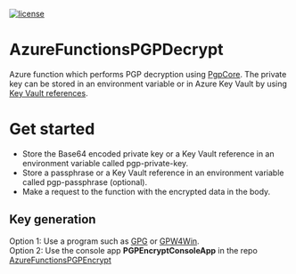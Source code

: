 [![license](https://img.shields.io/github/license/lfalck/AzureFunctionsPGPDecrypt.svg)]()
# AzureFunctionsPGPDecrypt
Azure function which performs PGP decryption using [PgpCore](https://github.com/mattosaurus/PgpCore). The private key can be stored in an environment variable or in Azure Key Vault by using [Key Vault references](https://docs.microsoft.com/en-us/azure/app-service/app-service-key-vault-references).

# Get started
* Store the Base64 encoded private key or a Key Vault reference in an environment variable called pgp-private-key.
* Store a passphrase or a Key Vault reference in an environment variable called pgp-passphrase (optional).
* Make a request to the function with the encrypted data in the body.

## Key generation
Option 1: Use a program such as [GPG](https://gnupg.org/) or [GPW4Win](https://www.gpg4win.org/).  
Option 2: Use the console app **PGPEncryptConsoleApp** in the repo [AzureFunctionsPGPEncrypt](https://github.com/lfalck/AzureFunctionsPGPEncrypt)
